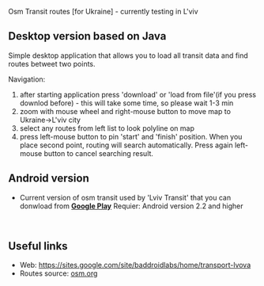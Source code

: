 Osm Transit routes [for Ukraine] - currently testing in L'viv

<h2>Desktop version based on Java</h2>

Simple desktop application that allows you to load all transit data and find routes betweet two points.

Navigation:
 1. after starting application press 'download' or 'load from file'(if you press downlod before) - this will take some time, so please wait 1-3 min
 2. zoom with mouse wheel and right-mouse button to move map to Ukraine->L'viv city
 3. select any routes from left list to look polyline on map
 4. press left-mouse button to pin 'start' and 'finish' position. When you place second point, routing will search automatically. Press again left-mouse button to cancel searching result.

<h2>Android version</h2>


* Current version of osm transit used by 'Lviv Transit' that you can donwload from
<b><a href="https://play.google.com/store/apps/details?id=com.bossly.lviv.transit">Google Play</a></b>
Requier: Android version 2.2 and higher

</br>

<h2>Useful links</h2>
<ul>
<li>Web: <a href="https://sites.google.com/site/baddroidlabs/home/transport-lvova">https://sites.google.com/site/baddroidlabs/home/transport-lvova</a></li>
<li>Routes source: <a href="http://osm.org">osm.org</a></li>
</ul>
